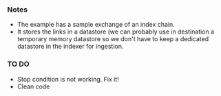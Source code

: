 ### Notes
- The example has a sample exchange of an index chain.
- It stores the links in a datastore (we can probably use in destination a temporary memory datastore so we don't
have to keep a dedicated datastore in the indexer for ingestion.

### TO DO
- Stop condition is not working. Fix it!
- Clean code
